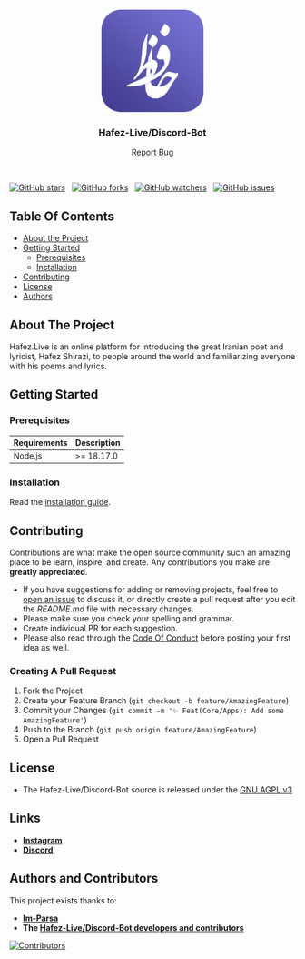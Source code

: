 <br/>
<p align="center">
  <a href="https://github.com/hafez-live/Discord-Bot">
    <img src="https://github.com/hafez-live/Web-Client/blob/main/public/favicon.png?raw=true" alt="Logo" height="180">
  </a>

<h3 align="center">Hafez-Live/Discord-Bot</h3>

  <p align="center">
    <a href="https://github.com/hafez-live/Discord-Bot/issues">Report Bug</a>
  </p>

<br />

[![GitHub stars](https://img.shields.io/github/stars/hafez-live/Discord-Bot.svg?style=for-the-badge)](https://github.com/hafez-live/Discord-Bot/stargazers)
&nbsp;
[![GitHub forks](https://img.shields.io/github/forks/hafez-live/Discord-Bot.svg?style=for-the-badge)](https://github.com/hafez-live/Discord-Bot/forks)
&nbsp;
[![GitHub watchers](https://img.shields.io/github/watchers/hafez-live/Discord-Bot.svg?style=for-the-badge)](https://github.com/hafez-live/Discord-Bot/watchers)
&nbsp;
[![GitHub issues](https://img.shields.io/github/issues-raw/hafez-live/Discord-Bot.svg?style=for-the-badge)](https://github.com/hafez-live/Discord-Bot/issues)

## Table Of Contents

* [About the Project](#about-the-project)
* [Getting Started](#getting-started)
    * [Prerequisites](#prerequisites)
    * [Installation](#installation)
* [Contributing](#contributing)
* [License](#license)
* [Authors](#authors-and-contributors)

## About The Project

Hafez.Live is an online platform for introducing the great Iranian poet and lyricist, Hafez Shirazi, to people around the world and familiarizing everyone with his poems and lyrics.

## Getting Started

### Prerequisites

| Requirements                           | Description                                                             |
|----------------------------------------|-------------------------------------------------------------------------|
| Node.js                | \>= 18.17.0                                                             |

### Installation

Read the [installation guide](INSTALL.md).

## Contributing

Contributions are what make the open source community such an amazing place to be learn, inspire, and create. Any contributions you make are **greatly appreciated**.
* If you have suggestions for adding or removing projects, feel free to [open an issue](https://github.com/hafez-live/Discord-Bot/issues/new) to discuss it, or directly create a pull request after you edit the *README.md* file with necessary changes.
* Please make sure you check your spelling and grammar.
* Create individual PR for each suggestion.
* Please also read through the [Code Of Conduct](https://github.com/hafez-live/Discord-Bot/blob/main/.github/CODE_OF_CONDUCT.md) before posting your first idea as well.

### Creating A Pull Request

1. Fork the Project
2. Create your Feature Branch (`git checkout -b feature/AmazingFeature`)
3. Commit your Changes (`git commit -m '✨ Feat(Core/Apps): Add some AmazingFeature'`)
4. Push to the Branch (`git push origin feature/AmazingFeature`)
5. Open a Pull Request

## License

- The Hafez-Live/Discord-Bot source is released under the [GNU AGPL v3](https://github.com/hafez-live/Discord-Bot/blob/main/LICENSE)

## Links

- **[Instagram](https://instagram.com/hafez.live)**
- **[Discord](https://discord.gg/7pAr9NPD7X)**

## Authors and Contributors

This project exists thanks to:

- **[Im-Parsa](https://github.com/im-parsa)**
- **The [Hafez-Live/Discord-Bot developers and contributors](https://github.com/hafez-live/Discord-Bot/graphs/contributors)**

[![Contributors](https://contrib.rocks/image?repo=hafez-live/Discord-Bot)](https://github.com/hafez-live/Discord-Bot/graphs/contributors)
